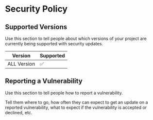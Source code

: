 # Security Policy

## Supported Versions

Use this section to tell people about which versions of your project are
currently being supported with security updates.

| Version | Supported          |
| ------- | ------------------ |
| ALL Version   | :white_check_mark: |


## Reporting a Vulnerability

Use this section to tell people how to report a vulnerability.

Tell them where to go, how often they can expect to get an update on a
reported vulnerability, what to expect if the vulnerability is accepted or
declined, etc.
